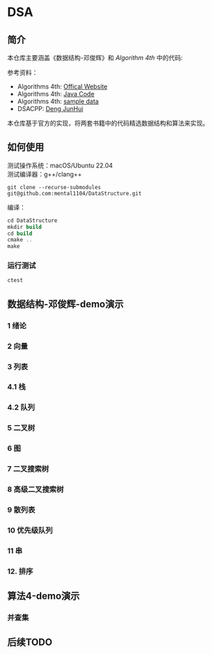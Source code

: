 # DSA

## 简介

本仓库主要涵盖《数据结构-邓俊辉》和 *Algorithm 4th* 中的代码:

参考资料：
+ Algorithms 4th: [Offical Website](https://algs4.cs.princeton.edu/home/)
+ Algorithms 4th: [Java Code](https://algs4.cs.princeton.edu/code/)
+ Algorithms 4th: [sample data](https://algs4.cs.princeton.edu/code/algs4-data.zip)
+ DSACPP: [Deng JunHui](https://dsa.cs.tsinghua.edu.cn/~deng/ds/dsacpp/)

本仓库基于官方的实现，将两套书籍中的代码精选数据结构和算法来实现。

## 如何使用

测试操作系统：macOS/Ubuntu 22.04    
测试编译器：g++/clang++  

```
git clone --recurse-submodules git@github.com:mental1104/DataStructure.git
```

编译：
```sql
cd DataStructure
mkdir build
cd build
cmake ..
make
```

### 运行测试

```sql
ctest
```

## 数据结构-邓俊辉-demo演示

### 1 绪论

### 2 向量

### 3 列表

### 4.1 栈

### 4.2 队列

### 5 二叉树

### 6 图

### 7 二叉搜索树

### 8 高级二叉搜索树

### 9 散列表

### 10 优先级队列

### 11 串

### 12. 排序

## 算法4-demo演示

### 并查集

## 后续TODO

